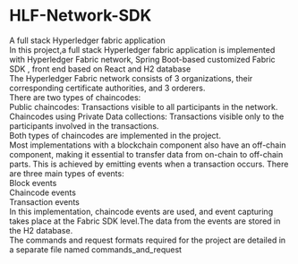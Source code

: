 # HLF-Network-SDK
A full stack Hyperledger fabric application
<br>
In this project,a full stack Hyperledger fabric application is implemented with Hyperledger Fabric network, Spring Boot-based customized Fabric SDK , front end based on React and H2 database <br>
 The Hyperledger Fabric network consists of 3 organizations, their corresponding certificate authorities, and 3 orderers.
<br>
There are two types of chaincodes: <br>
Public chaincodes: Transactions visible to all participants in the network. <br>
Chaincodes using Private Data collections: Transactions visible only to the participants involved in the transactions. <br>
Both types of chaincodes are implemented in the project.<br>
 Most implementations with a blockchain component also have an off-chain component, making it essential to transfer data from on-chain to off-chain parts. This is achieved by emitting events when a transaction occurs. There are three main types of events:<br>
Block events <br>
Chaincode events <br>
Transaction events <br>
In this implementation, chaincode events are used, and event capturing takes place at the Fabric SDK level.The data from the events are stored in the H2 database.
<br>
The commands and request formats required for the project are detailed in a separate file named commands_and_request
